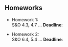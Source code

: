 Homeworks
------------

- Homework 1:  
S&O 4.3, 4.7 ...
**Deadline**: 

- Homework 2:  
S&O 6.4, 5.4 ...
**Deadline**:
